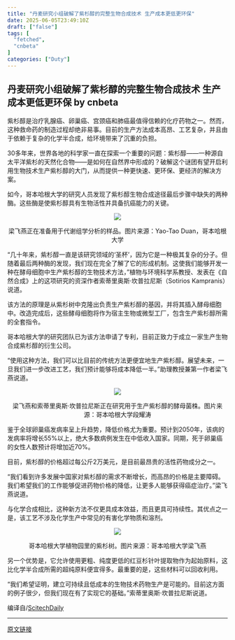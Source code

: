 ```yaml
---
title: "丹麦研究小组破解了紫杉醇的完整生物合成技术 生产成本更低更环保"
date: 2025-06-05T23:49:10Z
draft: ["false"]
tags: [
  "fetched",
  "cnbeta"
]
categories: ["Duty"]
---
```

丹麦研究小组破解了紫杉醇的完整生物合成技术 生产成本更低更环保 by cnbeta
------
<div style="margin-top:10px" class="content" id="artibody"><p><span style="text-wrap-mode: wrap;">紫杉醇是治疗乳腺癌、卵巢癌、宫颈癌和肺癌最值得信赖的化疗药物之一。然而，这种救命药的制造过程却绝非易事。目前的生产方法成本高昂、工艺复杂，并且由于依赖于复杂的化学半合成，给环境带来了沉重的负担。</span></p><div class="article-global"></div><p>30多年来，世界各地的科学家一直在探索一个重要的问题：紫杉醇——一种源自太平洋紫杉的天然化合物——是如何在自然界中形成的？破解这个谜团有望开启利用生物技术生产紫杉醇的大门，从而提供一种更快速、更环保、更经济的解决方案。</p><p>如今，哥本哈根大学的研究人员发现了紫杉醇生物合成途径最后步骤中缺失的两种酶。这些酶是使紫杉醇具有生物活性并具备抗癌能力的关键。</p><p style="text-align: center;"><img src="https://static.cnbetacdn.com/article/2025/0605/3152f56dfabc04e.jpg"></p><p style="text-align: center;">梁飞燕正在准备用于代谢组学分析的样品。图片来源：Yao-Tao Duan，哥本哈根大学</p><p>“几十年来，紫杉醇一直是该研究领域的‘圣杯’，因为它是一种极其复杂的分子。但随着最后两种酶的发现，我们现在完全了解了它的形成机制。这使我们能够开发一种在酵母细胞中生产紫杉醇的生物技术方法，”植物与环境科学系教授、发表在《自然合成》上的这项研究的资深作者索蒂里奥斯·坎普拉尼斯（Sotirios Kampranis）说道。</p><p>该方法的原理是从紫杉树中克隆出负责生产紫杉醇的基因，并将其插入酵母细胞中。改造完成后，这些酵母细胞将作为宿主生物或微型工厂，包含生产紫杉醇所需的全套指令。</p><p>哥本哈根大学的研究团队已为该方法申请了专利，目前正致力于成立一家生产生物合成紫杉醇的衍生公司。</p><p>“使用这种方法，我们可以比目前的传统方法更便宜地生产紫杉醇。展望未来，一旦我们进一步改进工艺，我们预计能够将成本降低一半。”助理教授兼第一作者梁飞燕说道。</p><p style="text-align: center;"><img src="https://static.cnbetacdn.com/article/2025/0605/ba14035297c76a6.jpg"></p><p style="text-align: center;">梁飞燕和索蒂里奥斯·坎普拉尼斯正在研究用于生产紫杉醇的酵母菌株。图片来源：哥本哈根大学段耀涛</p><p>鉴于全球卵巢癌发病率呈上升趋势，降低价格尤为重要。预计到2050年，该病的发病率将增长55%以上，绝大多数病例发生在中低收入国家。同期，死于卵巢癌的女性人数预计将增加近70%。</p><p>目前，紫杉醇的价格超过每公斤2万美元，是目前最昂贵的活性药物成分之一。</p><p>“我们看到许多发展中国家对紫杉醇的需求不断增长，而高昂的价格是主要障碍。我们希望我们的工作能够促进药物价格的降低，让更多人能够获得癌症治疗。”梁飞燕说道。</p><p>与化学合成相比，这种新方法不仅更具成本效益，而且更具可持续性。其优点之一是，该工艺不涉及化学生产中常见的有害化学物质和溶剂。</p><p style="text-align: center;"><img src="https://static.cnbetacdn.com/article/2025/0605/6498080e3fa255f.jpg"></p><p style="text-align: center;">哥本哈根大学植物园里的紫杉树。图片来源：哥本哈根大学梁飞燕</p><p>另一个优势是，它允许使用更粗、纯度更低的红豆杉针叶提取物作为起始原料，这比化学半合成所需的超纯原料便宜得多。最重要的是，这些材料可以回收利用。</p><p>“我们希望证明，建立可持续且低成本的生物技术药物生产是可能的。目前这方面的例子很少，但我们现在有了实现它的基础。”索蒂里奥斯·坎普拉尼斯说道。</p><p>编译自/<a href="https://scitechdaily.com/scientists-crack-30-year-mystery-behind-holy-grail-cancer-drug/" target="_blank">ScitechDaily</a></p><figure id="attachment_478698" describedby="caption-attachment-478698"><figcaption id="caption-attachment-478698"><figure id="attachment_478697" describedby="caption-attachment-478697" content="true"><figcaption id="caption-attachment-478697"><figure id="attachment_478696" describedby="caption-attachment-478696" content="true"><figcaption id="caption-attachment-478696"></figcaption></figure></figcaption></figure></figcaption></figure></div>  
<hr>
<a href="https://m.cnbeta.com.tw/wap/view/1504576.htm",target="_blank" rel="noopener noreferrer">原文链接</a>
